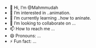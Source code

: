 - 👋 Hi, I’m @Mahmmudah
- 👀 I’m interested in ..animation.
- 🌱 I’m currently learning ..how to aninate.
- 💞️ I’m looking to collaborate on ...
- 📫 How to reach me ...
- 😄 Pronouns: ...
- ⚡ Fun fact: ...

<!---
Mahmmudah/Mahmmudah is a ✨ special ✨ repository because its `README.md` (this file) appears on your GitHub profile.
You can click the Preview link to take a look at your changes.
--->
